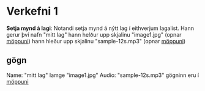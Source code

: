 # Verkefni 1
**Setja mynd á lagi**: Notandi setja mynd á nýtt lag í eithverjum lagalist. 
Hann gerur því nafn "mitt lag" 
hann helður upp skjalinu "image1.jpg" (opnar [möppuni](../../forritið/Audioplayer/GÖGN/))
hann hleður upp skjalinu "sample-12s.mp3" (opnar [möppuni](../../forritið/Audioplayer/GÖGN/))
## gögn
Name: "mitt lag" 
Iamge "image1.jpg" 
Audio: "sample-12s.mp3"
gögninn eru í  [möppuni](../../forritið/Audioplayer/GÖGN/)
